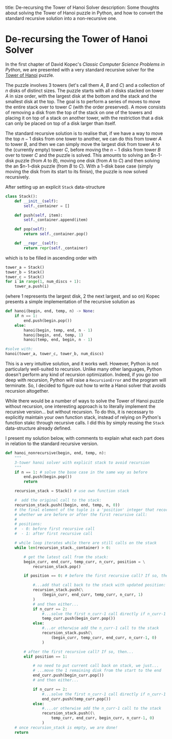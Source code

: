 title: De-recursing the Tower of Hanoi Solver
description: Some thoughts about solving the Tower of Hanoi puzzle in Python, and how to convert the standard recursive solution into a non-recursive one.

# De-recursing the Tower of Hanoi Solver

In the first chapter of David Kopec's *Classic Computer Science Problems in Python*, we are presented with a very standard recursive solver for the [Tower of Hanoi](https://en.wikipedia.org/wiki/Tower_of_Hanoi) puzzle.

The puzzle involves 3 towers (let's call them $A$, $B$ and $C$) and a collection of $n$ disks of distinct sizes. 
The puzzle starts with all $n$ disks stacked on tower $A$ in size order, with the largest disk at the bottom and the stack and the smallest disk at the top. 
The goal is to perform a series of moves to move the entire stack over to tower $C$ (with the order preserved). 
A move consists of removing a disk from the top of the stack on one of the towers and placing it on top of a stack on another tower, with the restriction that a disk can only be placed on top of a disk larger than itself.

The standard recursive solution is to realise that, if we have a way to move the top $n-1$ disks from one tower to another, we can do this from tower $A$ to tower $B$, and then we can simply move the largest disk from tower $A$ to the (currently empty) tower $C$, before moving the $n-1$ disks from tower $B$ over to tower $C$ and the puzzle is solved.
This amounts to solving an $n-1-disk puzzle (from $A$ to $B$), moving one disk (from $A$ to $C$) and then solving the an $n-1-disk puzzle (from $B$ to $C$).
With a $1$-disk base case (simply moving the disk from its start to its finisn), the puzzle is now solved recursively.

After setting up an explicit `Stack` data-structure
```py linenums="1"
class Stack():
    def __init__(self):
        self._container = []

    def push(self, item):
        self._container.append(item)

    def pop(self):
        return self._container.pop()

    def __repr__(self):
        return repr(self._container)
```
which is to be filled in ascending order with
```py linenums="1"
tower_a = Stack()
tower_b = Stack()
tower_c = Stack()
for i in range(1, num_discs + 1):
    tower_a.push(i)
```
(where $1$ represents the largest disk, $2$ the next largest, and so on) Kopec presents a simple implementation of the recursive solution as
```py linenums="1"
def hanoi(begin, end, temp, n) -> None:
    if n == 1:
        end.push(begin.pop())
    else:
        hanoi(begin, temp, end, n - 1)
        hanoi(begin, end, temp, 1)
        hanoi(temp, end, begin, n - 1)

#solve with:
hanoi(tower_a, tower_c, tower_b, num_discs)
```
This is a very intuitive solution, and it works well. 
However, Python is not particularly well-suited to recursion.
Unlike many other languages, Python doesn't perform any kind of recursion optimization.
Indeed, if you go *too* deep with recursion, Python will raise a `RecursionError` and the program will terminate.
So, I decided to figure out how to write a Hanoi solver that avoids recursion altogether.

While there would be a number of ways to solve the Tower of Hanoi puzzle without recursion, one interesting approach is to literally implement the recursive version... but without recursion.
To do this, it is necessary to explicitly maintain your own function stack, instead of relying on Python's function stakc through recursive calls.
I did this by simply reusing the `Stack` data-structure already defined.

I present my solution below, with comments to explain what each part does in relation to the standard recursive version.
```py linenums="1"
def hanoi_nonrecursive(begin, end, temp, n):
    """
    3-tower hanoi solver with explicit stack to avoid recursion
    """
    if n == 1: # solve the base case in the same way as before
        end.push(begin.pop())
        return

    recursion_stack = Stack() # use own function stack

    #  add the original call to the stack:
    recursion_stack.push((begin, end, temp, n, 0)) 
    # the final element of the tuple is a 'position' integer that records 
    # whether we are before or after the first recursive call:
    # 
    # positions:
    #  - 0: before first recursive call
    #  - 1: after first recursive call

    # while loop iterates while there are still calls on the stack
    while len(recursion_stack._container) > 0: 

        # get the latest call from the stack:
        begin_curr, end_curr, temp_curr, n_curr, position = \
            recursion_stack.pop()

        if position == 0: # before the first recursive call? If so, then...

            #...add that call back to the stack with updated position:
            recursion_stack.push(\
                (begin_curr, end_curr, temp_curr, n_curr, 1)
            )
            # and then either...
            if n_curr == 2:
                #...solve the first n_curr-1 call directly if n_curr-1 == 1:
                temp_curr.push(begin_curr.pop())
            else:
                #...or otherwise add the n_curr-1 call to the stack
                recursion_stack.push(\
                    (begin_curr, temp_curr, end_curr, n_curr-1, 0)
                )

        # after the first recursive call? If so, then... 
        elif position == 1:

            # no need to put current call back on stack, we just...
            # ...move the 1 remaining disk from the start to the end
            end_curr.push(begin_curr.pop()) 
            # and then either...

            if n_curr == 2:
                #...solve the first n_curr-1 call directly if n_curr-1 == 1:
                end_curr.push(temp_curr.pop())
            else:
                #....or otherwise add the n_curr-1 call to the stack
                recursion_stack.push((\
                    temp_curr, end_curr, begin_curr, n_curr-1, 0)
                )
    # once recursion_stack is empty, we are done!
    return
```